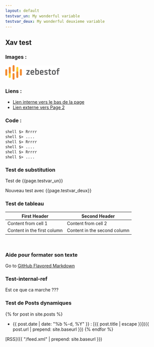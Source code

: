 ```yaml
---
layout: default
testvar_un: My wonderful variable
testvar_deux: My wonderful deuxieme variable
---
```


## Xav test

### Images : 

![zbo logo](images/logo.png)

### Liens : 

- [Lien interne vers le bas de la page](#test-internal-ref)
- [Lien externe vers Page 2](pages/page2.html)

### Code : 

    shell $> Rrrrr
    shell $> ....
    shell $> Rrrrr
    shell $> ....
    shell $> Rrrrr
    shell $> ....

### Test de substitution 

Test de {{page.testvar_un}}

Nouveau test avec {{page.testvar_deux}}

### Test de tableau

First Header | Second Header
------------ | -------------
Content from cell 1 | Content from cell 2
Content in the first column | Content in the second column

&nbsp;

### Aide pour formater son texte 

Go to [GitHub Flavored Markdown](https://guides.github.com/features/mastering-markdown/)

### Test-internal-ref

Est ce que ca marche ???

### Test de Posts dynamiques 

{% for post in site.posts %}
- {{ post.date | date: "%b %-d, %Y" }} : [{{ post.title | escape }}]({{ post.url | prepend: site.baseurl }})
{% endfor %}

[RSS]({{ "/feed.xml" | prepend: site.baseurl }})
